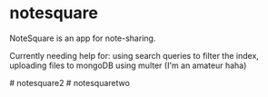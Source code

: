 # notesquare
<p>NoteSquare is an app for note-sharing.</p>
<p>Currently needing help for: using search queries to filter the index, uploading files to mongoDB using multer (I'm an amateur haha)</p>
# notesquare2
# notesquaretwo
